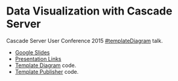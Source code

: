 # Data Visualization with Cascade Server

Cascade Server User Conference 2015 [#templateDiagram](https://twitter.com/search?q=%23templatediagram) talk.

 - [Google Slides](https://goo.gl/Juliie)
 - [Presentation Links](https://github.com/espanae/dataviz/wiki/Presentation-Links)
 - [Template Diagram]() code.
 - [Template Publisher]() code.
